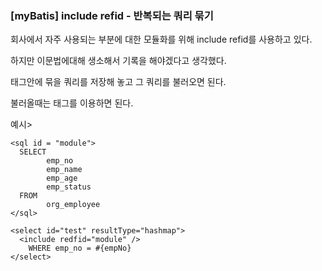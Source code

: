 
### [myBatis] include refid - 반복되는 쿼리 묶기

회사에서 자주 사용되는 부분에 대한 모듈화를 위해 include refid를 사용하고 있다.

하지만 이문법에대해 생소해서 기록을 해야겠다고 생각했다.

<sql> </sql> 태그안에 묶을 쿼리를 저장해 놓고 그 쿼리를 불러오면 된다.

불러올때는 <include> 태그를 이용하면 된다.

예시>

``` 
<sql id = "module">
  SELECT  
        emp_no
        emp_name
        emp_age
        emp_status
  FROM
        org_employee
</sql>

<select id="test" resultType="hashmap">
  <include redfid="module" />
    WHERE emp_no = #{empNo}
</select>

```
